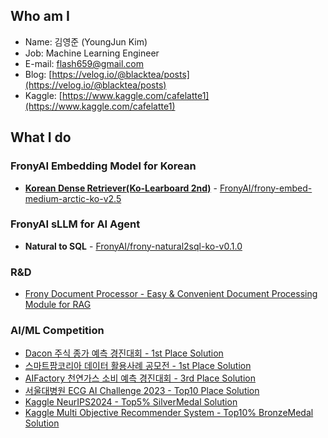 ## Who am I
- Name: 김영준 (YoungJun Kim)
- Job: Machine Learning Engineer
- E-mail: flash659@gmail.com
- Blog: [https://velog.io/@blacktea/posts](https://velog.io/@blacktea/posts)
- Kaggle: [https://www.kaggle.com/cafelatte1](https://www.kaggle.com/cafelatte1)

## What I do
### FronyAI Embedding Model for Korean
- **[Korean Dense Retriever(Ko-Learboard 2nd)](https://github.com/OnAnd0n/ko-embedding-leaderboard)** - [FronyAI/frony-embed-medium-arctic-ko-v2.5](https://huggingface.co/FronyAI/frony-embed-medium-arctic-ko-v2.5)

### FronyAI sLLM for AI Agent
- **Natural to SQL** - [FronyAI/frony-natural2sql-ko-v0.1.0](https://huggingface.co/flash659/frony-natural2sql-ko-v0.1.0)

### R&D
- [Frony Document Processor - Easy & Convenient Document Processing Module for RAG](https://github.com/Cafelatte1/frony-document-processor)

### AI/ML Competition
- [Dacon 주식 종가 예측 경진대회 - 1st Place Solution](https://github.com/Cafelatte1/Dacon_Stock-Price-Prediction-1st)
- [스마트팜코리아 데이터 활용사례 공모전 - 1st Place Solution](https://github.com/Cafelatte1/SmartFarmKorea_Data-Analysis-Competition-1st)
- [AIFactory 천연가스 소비 예측 경진대회 - 3rd Place Solution](https://github.com/Cafelatte1/AIFactory_Naturalgas-Consumption-Prediction-3rd)
- [서울대병원 ECG AI Challenge 2023 - Top10 Place Solution](https://github.com/Cafelatte1/MAIC-team-heart.of.steel)
- [Kaggle NeurIPS2024 - Top5% SilverMedal Solution](https://github.com/Cafelatte1/Kaggle_NeurIPS2024-SilverMedal)
- [Kaggle Multi Objective Recommender System - Top10% BronzeMedal Solution](https://github.com/Cafelatte1/Kaggle_Multi-Objective-Recommender-System-BronzeMedal)
